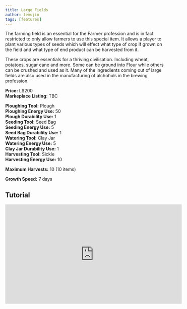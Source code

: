 ```yaml
---
title: Large Fields
author: temujin
tags: [features]
---
```

The farming field is an essential for the Farmer profession and is in fact restricted to only allow farmers to use this special item. It allows a player to plant various types of seeds which will effect what type of crop if grown on the field and what type of end product can be harvested from it. 

These crops are essentials for a thriving civilisation. Including wheat, potatoes, sugar cane and more. Some can be ground into Flour while others can be crushed and used as it. Many of the ingredients coming out of large fields are also used in the manufacturing of alchohols in the brewing profession.

**Price:** L$200<br>
**Markeplace Listing**: TBC<br>

**Ploughing Tool:** Plough<br>
**Ploughing Energy Use:** 50<br>
**Plough Durability Use:** 1<br>
**Seeding Tool:** Seed Bag<br>
**Seeding Energy Use:** 5<br>
**Seed Bag Durability Use:** 1<br>
**Watering Tool:** Clay Jar<br>
**Watering Energy Use:** 5<br>
**Clay Jar Durability Use:** 1<br>
**Harvesting Tool:** Sickle<br>
**Harvesting Energy Use:** 10<br>

**Maximum Harvests:** 10 (10 items)<br>

**Growth Speed:** 7 days

## Tutorial
<iframe width="560" height="315" src="https://www.youtube.com/embed/M2m5A1kJBIc" frameborder="0" allow="accelerometer; autoplay; encrypted-media; gyroscope; picture-in-picture" allowfullscreen></iframe>
